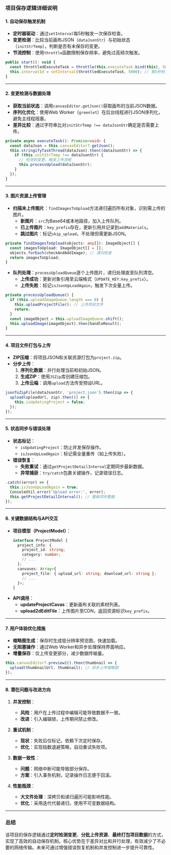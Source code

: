 ### 项目保存逻辑详细说明

#### **1. 自动保存触发机制**
- **定时器驱动**：通过`setInterval`每5秒触发一次保存检查。
- **变更检测**：比较当前画布JSON（`dataJsonStr`）与初始状态（`initStrTemp`），判断是否有未保存的变更。
- **节流控制**：使用`throttle`函数限制保存频率，避免过高频次触发。

```javascript
public start(): void {
  const throttledExecuteTask = throttle(this.executeTask.bind(this), 5000);
  this.intervalId = setInterval(throttledExecuteTask, 5000); // 每5秒检查
}
```

---

#### **2. 变更检测与数据处理**
- **获取当前状态**：调用`canvasEditor.getJson()`获取画布的当前JSON数据。
- **序列化优化**：使用Web Worker（`greenlet`）在后台线程进行JSON序列化，避免主线程阻塞。
- **差异比较**：通过字符串比对`initStrTemp !== dataJsonStr`确定是否需要上传。

```typescript
private async executeTask(): Promise<void> {
  const dataJson = this.canvasEditor?.getJson();
  this.stringifyTaskThread(dataJson).then((dataJsonStr) => {
    if (this.initStrTemp !== dataJsonStr) {
      // 检测到变更，触发上传流程
      this.processUpload(dataJsonStr);
    }
  });
}
```

---

#### **3. 图片资源上传管理**
- **扫描未上传图片**：`findImagesToUpload`方法递归遍历所有对象，识别需上传的图片。
  - **新图片**：`src`为Base64或本地路径，加入上传队列。
  - **已上传图片**：`key_prefix`存在，更新引用并记录到`addMaterials`。
  - **跳过图片**：标记`skip_upload`，不处理但需更新JSON。

```typescript
private findImagesToUpload(objects: any[]): ImageObject[] {
  const imagesToUpload: ImageObject[] = [];
  objects.forEach(checkAndAddImage); // 递归检查
  return imagesToUpload;
}
```

- **队列处理**：`processUploadQueue`逐个上传图片，递归处理直至队列清空。
  - **上传成功**：更新对象引用至云端格式（`UPDATE_KEY:key_prefix`）。
  - **上传失败**：标记`isJsonUpLoadAgain`，触发下次全量上传。

```typescript
private processUploadQueue() {
  if (this.uploadImageQueue.length === 0) {
    this.uploadProjectFile(); // 上传项目文件
    return;
  }
  const imageObject = this.uploadImageQueue.shift();
  this.uploadImage(imageObject).then(handleResult);
}
```

---

#### **4. 项目文件打包与上传**
- **ZIP压缩**：将项目JSON和关联资源打包为`project.zip`。
- **分步上传**：
  1. **序列化数据**：并行处理当前和初始JSON。
  2. **生成ZIP**：使用`JSZip`库创建压缩包。
  3. **上传云端**：调用`upload`方法传至预设URL。

```typescript
jsonToZipFile(dataJsonStr, 'project.json').then(zip => {
  upload(uploadUrl, zip).then(() => {
    this.isUpdatingProject = false;
  });
});
```

---

#### **5. 状态同步与错误处理**
- **状态标记**：
  - `isUpdatingProject`：防止并发保存操作。
  - `isJsonUpLoadAgain`：标记需全量重传（如上传失败）。
- **错误恢复**：
  - **失败重试**：通过`getProjectDetailInterval`定期同步最新数据。
  - **异常捕获**：`try/catch`包裹关键操作，记录错误日志。

```typescript
.catch((error) => {
  this.isJsonUpLoadAgain = true;
  ConsoleUtil.error('Upload error:', error);
  this.getProjectDetailInterval(); // 重新同步数据
});
```

---

#### **6. 关键数据结构与API交互**
- **项目模型（ProjectModel）**：
  ```typescript
  interface ProjectModel {
    project_info: {
      project_id: string;
      category: number;
      // ...
    };
    canvases: Array<{
      project_file: { upload_url: string; download_url: string };
      // ...
    }>;
  }
  ```
- **API调用**：
  - **updateProjectCavas**：更新画布关联的素材列表。
  - **upload2dEditFile**：上传图片至CDN，返回资源标识`key_prefix`。

---

#### **7. 用户体验优化措施**
- **缩略图生成**：保存时生成低分辨率预览图，快速加载。
- **无阻塞操作**：通过Web Worker和异步处理保持界面响应。
- **增量保存**：仅上传变更部分，减少数据传输量。

```typescript
this.canvasEditor?.preview1().then(thumbnail => {
  upload(thumbnailUrl, thumbnail); // 异步上传缩略图
});
```

---

#### **8. 潜在问题与改进方向**
1. **并发控制**：
   - **风险**：用户在上传过程中编辑可能导致数据不一致。
   - **改进**：引入编辑锁，上传期间禁止修改。

2. **重试机制**：
   - **现状**：失败后仅标记，依赖下次定时保存。
   - **优化**：实现指数退避策略，自动重试失败项。

3. **数据一致性**：
   - **问题**：网络中断可能导致部分保存。
   - **方案**：引入事务机制，记录操作日志便于回滚。

4. **性能瓶颈**：
   - **大文件处理**：深拷贝和递归遍历可能影响性能。
   - **优化**：采用迭代代替递归，使用不可变数据结构。

---

### 总结
该项目的保存逻辑通过**定时检测变更**、**分批上传资源**、**最终打包项目数据**的方式，实现了高效的自动保存机制。核心优势在于差异对比和并行处理，有效减少了不必要的网络传输。未来可通过增强错误恢复机制和并发控制进一步提升可靠性。
